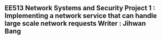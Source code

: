 EE513 Network Systems and Security 
Project 1 : Implementing a network service that can handle large scale network requests
Writer : Jihwan Bang 
-------------------------------------------------------------------------------